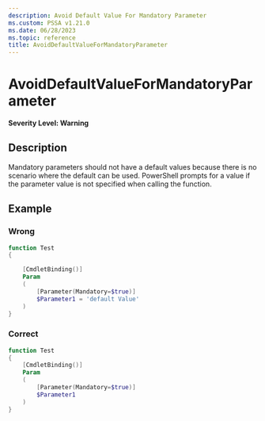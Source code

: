 ```yaml
---
description: Avoid Default Value For Mandatory Parameter
ms.custom: PSSA v1.21.0
ms.date: 06/28/2023
ms.topic: reference
title: AvoidDefaultValueForMandatoryParameter
---
```

# AvoidDefaultValueForMandatoryParameter

**Severity Level: Warning**

## Description

Mandatory parameters should not have a default values because there is no scenario where the default
can be used. PowerShell prompts for a value if the parameter value is not specified when calling the
function.

## Example

### Wrong

```powershell
function Test
{

    [CmdletBinding()]
    Param
    (
        [Parameter(Mandatory=$true)]
        $Parameter1 = 'default Value'
    )
}
```

### Correct

```powershell
function Test
{
    [CmdletBinding()]
    Param
    (
        [Parameter(Mandatory=$true)]
        $Parameter1
    )
}
```
